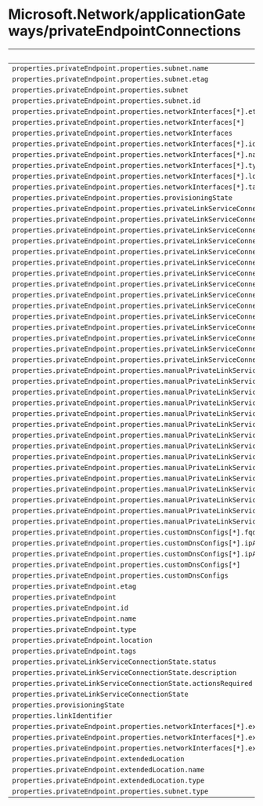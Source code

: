 # Microsoft.Network/applicationGateways/privateEndpointConnections

| Default Path | Alias |
|---|---|
| `properties.privateEndpoint.properties.subnet.name` | `Microsoft.Network/applicationGateways/privateEndpointConnections/privateEndpoint.subnet.name` |
| `properties.privateEndpoint.properties.subnet.etag` | `Microsoft.Network/applicationGateways/privateEndpointConnections/privateEndpoint.subnet.etag` |
| `properties.privateEndpoint.properties.subnet` | `Microsoft.Network/applicationGateways/privateEndpointConnections/privateEndpoint.subnet` |
| `properties.privateEndpoint.properties.subnet.id` | `Microsoft.Network/applicationGateways/privateEndpointConnections/privateEndpoint.subnet.id` |
| `properties.privateEndpoint.properties.networkInterfaces[*].etag` | `Microsoft.Network/applicationGateways/privateEndpointConnections/privateEndpoint.networkInterfaces[*].etag` |
| `properties.privateEndpoint.properties.networkInterfaces[*]` | `Microsoft.Network/applicationGateways/privateEndpointConnections/privateEndpoint.networkInterfaces[*]` |
| `properties.privateEndpoint.properties.networkInterfaces` | `Microsoft.Network/applicationGateways/privateEndpointConnections/privateEndpoint.networkInterfaces` |
| `properties.privateEndpoint.properties.networkInterfaces[*].id` | `Microsoft.Network/applicationGateways/privateEndpointConnections/privateEndpoint.networkInterfaces[*].id` |
| `properties.privateEndpoint.properties.networkInterfaces[*].name` | `Microsoft.Network/applicationGateways/privateEndpointConnections/privateEndpoint.networkInterfaces[*].name` |
| `properties.privateEndpoint.properties.networkInterfaces[*].type` | `Microsoft.Network/applicationGateways/privateEndpointConnections/privateEndpoint.networkInterfaces[*].type` |
| `properties.privateEndpoint.properties.networkInterfaces[*].location` | `Microsoft.Network/applicationGateways/privateEndpointConnections/privateEndpoint.networkInterfaces[*].location` |
| `properties.privateEndpoint.properties.networkInterfaces[*].tags` | `Microsoft.Network/applicationGateways/privateEndpointConnections/privateEndpoint.networkInterfaces[*].tags` |
| `properties.privateEndpoint.properties.provisioningState` | `Microsoft.Network/applicationGateways/privateEndpointConnections/privateEndpoint.provisioningState` |
| `properties.privateEndpoint.properties.privateLinkServiceConnections[*].properties.provisioningState` | `Microsoft.Network/applicationGateways/privateEndpointConnections/privateEndpoint.privateLinkServiceConnections[*].provisioningState` |
| `properties.privateEndpoint.properties.privateLinkServiceConnections[*].properties.privateLinkServiceId` | `Microsoft.Network/applicationGateways/privateEndpointConnections/privateEndpoint.privateLinkServiceConnections[*].privateLinkServiceId` |
| `properties.privateEndpoint.properties.privateLinkServiceConnections[*].properties.groupIds[*]` | `Microsoft.Network/applicationGateways/privateEndpointConnections/privateEndpoint.privateLinkServiceConnections[*].groupIds[*]` |
| `properties.privateEndpoint.properties.privateLinkServiceConnections[*].properties.groupIds` | `Microsoft.Network/applicationGateways/privateEndpointConnections/privateEndpoint.privateLinkServiceConnections[*].groupIds` |
| `properties.privateEndpoint.properties.privateLinkServiceConnections[*].properties.requestMessage` | `Microsoft.Network/applicationGateways/privateEndpointConnections/privateEndpoint.privateLinkServiceConnections[*].requestMessage` |
| `properties.privateEndpoint.properties.privateLinkServiceConnections[*].properties.privateLinkServiceConnectionState.status` | `Microsoft.Network/applicationGateways/privateEndpointConnections/privateEndpoint.privateLinkServiceConnections[*].privateLinkServiceConnectionState.status` |
| `properties.privateEndpoint.properties.privateLinkServiceConnections[*].properties.privateLinkServiceConnectionState.description` | `Microsoft.Network/applicationGateways/privateEndpointConnections/privateEndpoint.privateLinkServiceConnections[*].privateLinkServiceConnectionState.description` |
| `properties.privateEndpoint.properties.privateLinkServiceConnections[*].properties.privateLinkServiceConnectionState.actionsRequired` | `Microsoft.Network/applicationGateways/privateEndpointConnections/privateEndpoint.privateLinkServiceConnections[*].privateLinkServiceConnectionState.actionsRequired` |
| `properties.privateEndpoint.properties.privateLinkServiceConnections[*].properties.privateLinkServiceConnectionState` | `Microsoft.Network/applicationGateways/privateEndpointConnections/privateEndpoint.privateLinkServiceConnections[*].privateLinkServiceConnectionState` |
| `properties.privateEndpoint.properties.privateLinkServiceConnections[*].name` | `Microsoft.Network/applicationGateways/privateEndpointConnections/privateEndpoint.privateLinkServiceConnections[*].name` |
| `properties.privateEndpoint.properties.privateLinkServiceConnections[*].type` | `Microsoft.Network/applicationGateways/privateEndpointConnections/privateEndpoint.privateLinkServiceConnections[*].type` |
| `properties.privateEndpoint.properties.privateLinkServiceConnections[*].etag` | `Microsoft.Network/applicationGateways/privateEndpointConnections/privateEndpoint.privateLinkServiceConnections[*].etag` |
| `properties.privateEndpoint.properties.privateLinkServiceConnections[*]` | `Microsoft.Network/applicationGateways/privateEndpointConnections/privateEndpoint.privateLinkServiceConnections[*]` |
| `properties.privateEndpoint.properties.privateLinkServiceConnections` | `Microsoft.Network/applicationGateways/privateEndpointConnections/privateEndpoint.privateLinkServiceConnections` |
| `properties.privateEndpoint.properties.privateLinkServiceConnections[*].id` | `Microsoft.Network/applicationGateways/privateEndpointConnections/privateEndpoint.privateLinkServiceConnections[*].id` |
| `properties.privateEndpoint.properties.manualPrivateLinkServiceConnections[*].properties.provisioningState` | `Microsoft.Network/applicationGateways/privateEndpointConnections/privateEndpoint.manualPrivateLinkServiceConnections[*].provisioningState` |
| `properties.privateEndpoint.properties.manualPrivateLinkServiceConnections[*].properties.privateLinkServiceId` | `Microsoft.Network/applicationGateways/privateEndpointConnections/privateEndpoint.manualPrivateLinkServiceConnections[*].privateLinkServiceId` |
| `properties.privateEndpoint.properties.manualPrivateLinkServiceConnections[*].properties.groupIds[*]` | `Microsoft.Network/applicationGateways/privateEndpointConnections/privateEndpoint.manualPrivateLinkServiceConnections[*].groupIds[*]` |
| `properties.privateEndpoint.properties.manualPrivateLinkServiceConnections[*].properties.groupIds` | `Microsoft.Network/applicationGateways/privateEndpointConnections/privateEndpoint.manualPrivateLinkServiceConnections[*].groupIds` |
| `properties.privateEndpoint.properties.manualPrivateLinkServiceConnections[*].properties.requestMessage` | `Microsoft.Network/applicationGateways/privateEndpointConnections/privateEndpoint.manualPrivateLinkServiceConnections[*].requestMessage` |
| `properties.privateEndpoint.properties.manualPrivateLinkServiceConnections[*].properties.privateLinkServiceConnectionState.status` | `Microsoft.Network/applicationGateways/privateEndpointConnections/privateEndpoint.manualPrivateLinkServiceConnections[*].privateLinkServiceConnectionState.status` |
| `properties.privateEndpoint.properties.manualPrivateLinkServiceConnections[*].properties.privateLinkServiceConnectionState.description` | `Microsoft.Network/applicationGateways/privateEndpointConnections/privateEndpoint.manualPrivateLinkServiceConnections[*].privateLinkServiceConnectionState.description` |
| `properties.privateEndpoint.properties.manualPrivateLinkServiceConnections[*].properties.privateLinkServiceConnectionState.actionsRequired` | `Microsoft.Network/applicationGateways/privateEndpointConnections/privateEndpoint.manualPrivateLinkServiceConnections[*].privateLinkServiceConnectionState.actionsRequired` |
| `properties.privateEndpoint.properties.manualPrivateLinkServiceConnections[*].properties.privateLinkServiceConnectionState` | `Microsoft.Network/applicationGateways/privateEndpointConnections/privateEndpoint.manualPrivateLinkServiceConnections[*].privateLinkServiceConnectionState` |
| `properties.privateEndpoint.properties.manualPrivateLinkServiceConnections[*].name` | `Microsoft.Network/applicationGateways/privateEndpointConnections/privateEndpoint.manualPrivateLinkServiceConnections[*].name` |
| `properties.privateEndpoint.properties.manualPrivateLinkServiceConnections[*].type` | `Microsoft.Network/applicationGateways/privateEndpointConnections/privateEndpoint.manualPrivateLinkServiceConnections[*].type` |
| `properties.privateEndpoint.properties.manualPrivateLinkServiceConnections[*].etag` | `Microsoft.Network/applicationGateways/privateEndpointConnections/privateEndpoint.manualPrivateLinkServiceConnections[*].etag` |
| `properties.privateEndpoint.properties.manualPrivateLinkServiceConnections[*]` | `Microsoft.Network/applicationGateways/privateEndpointConnections/privateEndpoint.manualPrivateLinkServiceConnections[*]` |
| `properties.privateEndpoint.properties.manualPrivateLinkServiceConnections` | `Microsoft.Network/applicationGateways/privateEndpointConnections/privateEndpoint.manualPrivateLinkServiceConnections` |
| `properties.privateEndpoint.properties.manualPrivateLinkServiceConnections[*].id` | `Microsoft.Network/applicationGateways/privateEndpointConnections/privateEndpoint.manualPrivateLinkServiceConnections[*].id` |
| `properties.privateEndpoint.properties.customDnsConfigs[*].fqdn` | `Microsoft.Network/applicationGateways/privateEndpointConnections/privateEndpoint.customDnsConfigs[*].fqdn` |
| `properties.privateEndpoint.properties.customDnsConfigs[*].ipAddresses[*]` | `Microsoft.Network/applicationGateways/privateEndpointConnections/privateEndpoint.customDnsConfigs[*].ipAddresses[*]` |
| `properties.privateEndpoint.properties.customDnsConfigs[*].ipAddresses` | `Microsoft.Network/applicationGateways/privateEndpointConnections/privateEndpoint.customDnsConfigs[*].ipAddresses` |
| `properties.privateEndpoint.properties.customDnsConfigs[*]` | `Microsoft.Network/applicationGateways/privateEndpointConnections/privateEndpoint.customDnsConfigs[*]` |
| `properties.privateEndpoint.properties.customDnsConfigs` | `Microsoft.Network/applicationGateways/privateEndpointConnections/privateEndpoint.customDnsConfigs` |
| `properties.privateEndpoint.etag` | `Microsoft.Network/applicationGateways/privateEndpointConnections/privateEndpoint.etag` |
| `properties.privateEndpoint` | `Microsoft.Network/applicationGateways/privateEndpointConnections/privateEndpoint` |
| `properties.privateEndpoint.id` | `Microsoft.Network/applicationGateways/privateEndpointConnections/privateEndpoint.id` |
| `properties.privateEndpoint.name` | `Microsoft.Network/applicationGateways/privateEndpointConnections/privateEndpoint.name` |
| `properties.privateEndpoint.type` | `Microsoft.Network/applicationGateways/privateEndpointConnections/privateEndpoint.type` |
| `properties.privateEndpoint.location` | `Microsoft.Network/applicationGateways/privateEndpointConnections/privateEndpoint.location` |
| `properties.privateEndpoint.tags` | `Microsoft.Network/applicationGateways/privateEndpointConnections/privateEndpoint.tags` |
| `properties.privateLinkServiceConnectionState.status` | `Microsoft.Network/applicationGateways/privateEndpointConnections/privateLinkServiceConnectionState.status` |
| `properties.privateLinkServiceConnectionState.description` | `Microsoft.Network/applicationGateways/privateEndpointConnections/privateLinkServiceConnectionState.description` |
| `properties.privateLinkServiceConnectionState.actionsRequired` | `Microsoft.Network/applicationGateways/privateEndpointConnections/privateLinkServiceConnectionState.actionsRequired` |
| `properties.privateLinkServiceConnectionState` | `Microsoft.Network/applicationGateways/privateEndpointConnections/privateLinkServiceConnectionState` |
| `properties.provisioningState` | `Microsoft.Network/applicationGateways/privateEndpointConnections/provisioningState` |
| `properties.linkIdentifier` | `Microsoft.Network/applicationGateways/privateEndpointConnections/linkIdentifier` |
| `properties.privateEndpoint.properties.networkInterfaces[*].extendedLocation` | `Microsoft.Network/applicationGateways/privateEndpointConnections/privateEndpoint.networkInterfaces[*].extendedLocation` |
| `properties.privateEndpoint.properties.networkInterfaces[*].extendedLocation.name` | `Microsoft.Network/applicationGateways/privateEndpointConnections/privateEndpoint.networkInterfaces[*].extendedLocation.name` |
| `properties.privateEndpoint.properties.networkInterfaces[*].extendedLocation.type` | `Microsoft.Network/applicationGateways/privateEndpointConnections/privateEndpoint.networkInterfaces[*].extendedLocation.type` |
| `properties.privateEndpoint.extendedLocation` | `Microsoft.Network/applicationGateways/privateEndpointConnections/privateEndpoint.extendedLocation` |
| `properties.privateEndpoint.extendedLocation.name` | `Microsoft.Network/applicationGateways/privateEndpointConnections/privateEndpoint.extendedLocation.name` |
| `properties.privateEndpoint.extendedLocation.type` | `Microsoft.Network/applicationGateways/privateEndpointConnections/privateEndpoint.extendedLocation.type` |
| `properties.privateEndpoint.properties.subnet.type` | `Microsoft.Network/applicationGateways/privateEndpointConnections/privateEndpoint.subnet.type` |

